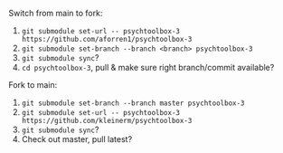 
Switch from main to fork:

1. `git submodule set-url -- psychtoolbox-3 https://github.com/aforren1/psychtoolbox-3`
2. `git submodule set-branch --branch <branch> psychtoolbox-3`
3. `git submodule sync`?
4. `cd psychtoolbox-3`, pull & make sure right branch/commit available?

Fork to main:

1. `git submodule set-branch --branch master psychtoolbox-3`
2. `git submodule set-url -- psychtoolbox-3 https://github.com/kleinerm/psychtoolbox-3`
3. `git submodule sync`?
4. Check out master, pull latest?
